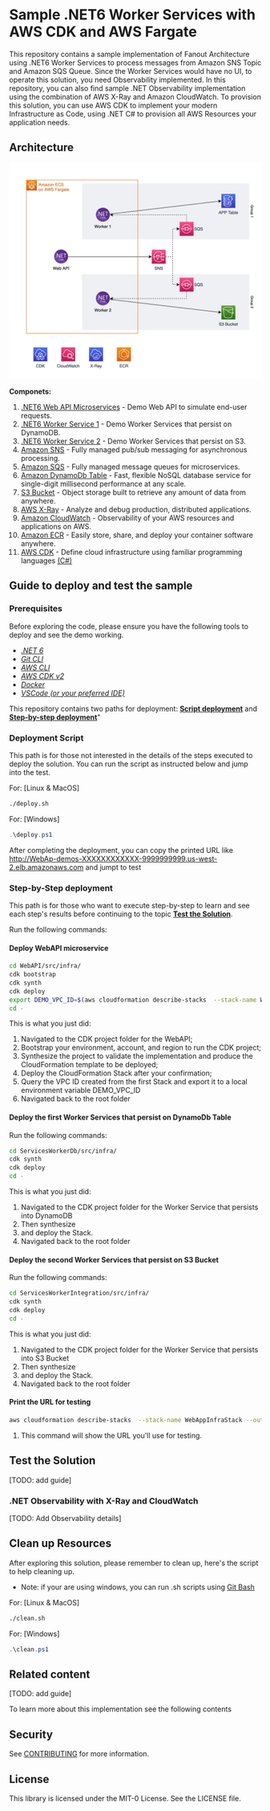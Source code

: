 # Sample .NET6 Worker Services with AWS CDK and AWS Fargate

This repository contains a sample implementation of Fanout Architecture using .NET6 Worker Services to process messages from Amazon SNS Topic and Amazon SQS Queue. Since the Worker Services would have no UI, to operate this solution, you need Observability implemented. In this repository, you can also find sample .NET Observability implementation using the combination of AWS X-Ray and Amazon CloudWatch. To provision this solution, you can use AWS CDK to implement your modern Infrastructure as Code, using .NET C# to provision all AWS Resources your application needs.

## Architecture

![TODO: add Image here](./.github/docs/imgs/CDK-Architecture-ECS-Fargate.jpg)

**Componets:**

1. [.NET6 Web API Microservices](./WebAPI/README.md) - Demo Web API to simulate end-user requests.
1. [.NET6 Worker Service 1](./ServicesWorkerDb/README.md) - Demo Worker Services that persist on DynamoDB.
1. [.NET6 Worker Service 2](./ServicesWorkerIntegration/README.md) - Demo Worker Services that persist on S3.
1. [Amazon SNS](https://aws.amazon.com/sns/) - Fully managed pub/sub messaging for asynchronous processing.
1. [Amazon SQS](https://aws.amazon.com/sqs/) - Fully managed message queues for microservices.
1. [Amazon DynamoDb Table](https://docs.aws.amazon.com/amazondynamodb/latest/developerguide/Introduction.html) -  Fast, flexible NoSQL database service for single-digit millisecond performance at any scale.
1. [S3 Bucket](https://aws.amazon.com/s3/) - Object storage built to retrieve any amount of data from anywhere.
1. [AWS X-Ray](https://aws.amazon.com/xray/) - Analyze and debug production, distributed applications.
1. [Amazon CloudWatch](https://aws.amazon.com/cloudwatch/) -  Observability of your AWS resources and applications on AWS.
1. [Amazon ECR](https://aws.amazon.com/ecr/) - Easily store, share, and deploy your container software anywhere.
1. [AWS CDK](https://aws.amazon.com/cdk/) -
Define cloud infrastructure using familiar programming languages [(C#)](./WebAPI/src/infra/README.md)

## Guide to deploy and test the sample

### Prerequisites

Before exploring the code, please ensure you have the following tools to deploy and see the demo working.

* [_.NET 6_](https://dotnet.microsoft.com/en-us/download/dotnet/6.0)
* [_Git CLI_](https://git-scm.com/book/en/v2/Getting-Started-Installing-Git)
* [_AWS CLI_](https://docs.aws.amazon.com/cli/latest/userguide/getting-started-install.html)
* [_AWS CDK v2_](https://docs.aws.amazon.com/cdk/v2/guide/cli.html)
* [_Docker_](https://docs.docker.com/engine/install/)
* [_VSCode_ _(or your preferred IDE)_](https://code.visualstudio.com/)

This repository contains two paths for deployment: **[Script deployment](#script-deployment)** and **[Step-by-step deployment](#step-by-step-deployment)**"

### **Deployment Script**

This path is for those not interested in the details of the steps executed to deploy the solution. You can run the script as instructed below and jump into the test.

For: [Linux & MacOS]
```bash
./deploy.sh
```

For: [Windows]

```PowerShell
.\deploy.ps1
```

After completing the deployment, you can copy the printed URL like <http://WebAp-demos-XXXXXXXXXXXX-9999999999.us-west-2.elb.amazonaws.com> and jumpt to test

### **Step-by-Step deployment**

This path is for those who want to execute step-by-step to learn and see each step's results before continuing to the topic [**Test the Solution**](#test-the-solution).

Run the following commands:

#### Deploy WebAPI microservice

```bash
cd WebAPI/src/infra/ 
cdk bootstrap 
cdk synth 
cdk deploy
export DEMO_VPC_ID=$(aws cloudformation describe-stacks  --stack-name WebAppInfraStack --output text --query 'Stacks[0].Outputs[?OutputKey==`DemoVpcId`].OutputValue  | [0]') 
cd -
```

This is what you just did:

1. Navigated to the CDK project folder for the WebAPI;
2. Bootstrap your environment, account, and region to run the CDK project;
3. Synthesize the project to validate the implementation and produce the CloudFormation template to be deployed;
4. Deploy the CloudFormation Stack after your confirmation;
5. Query the VPC ID created from the first Stack and export it to a local environment variable DEMO_VPC_ID
6. Navigated back to the root folder

#### Deploy the first Worker Services that persist on DynamoDb Table

Run the following commands:

```bash
cd ServicesWorkerDb/src/infra/ 
cdk synth
cdk deploy
cd -
```

This is what you just did:

1. Navigated to the CDK project folder for the Worker Service that persists into DynamoDB
2. Then synthesize
3. and deploy the Stack.
4. Navigated back to the root folder

#### Deploy the second Worker Services that persist on S3 Bucket

Run the following commands:

```bash
cd ServicesWorkerIntegration/src/infra/
cdk synth
cdk deploy
cd -
```

This is what you just did:

1. Navigated to the CDK project folder for the Worker Service that persists into S3 Bucket
2. Then synthesize
3. and deploy the Stack.
4. Navigated back to the root folder

#### Print the URL for testing

```bash
aws cloudformation describe-stacks  --stack-name WebAppInfraStack --output text --query 'Stacks[0].Outputs[?contains(OutputKey,`demoserviceServiceURL`)].OutputValue  | [0]'
```

1. This command will show the URL you'll use for testing.

## Test the Solution

[TODO: add guide]

### .NET Observability with X-Ray and CloudWatch

[TODO: Add Observability details]

## Clean up Resources

After exploring this solution, please remember to clean up, here's the script to help cleaning up.

* Note: if your are using windows, you can run .sh scripts using [Git Bash](https://git-scm.com/downloads)

For: [Linux & MacOS]

```bash
./clean.sh
```

For: [Windows]

```PowerShell
.\clean.ps1
```

## Related content

[TODO: add guide]

To learn more about this implementation see the following contents

## Security

See [CONTRIBUTING](CONTRIBUTING.md#security-issue-notifications) for more information.

## License

This library is licensed under the MIT-0 License. See the LICENSE file.

